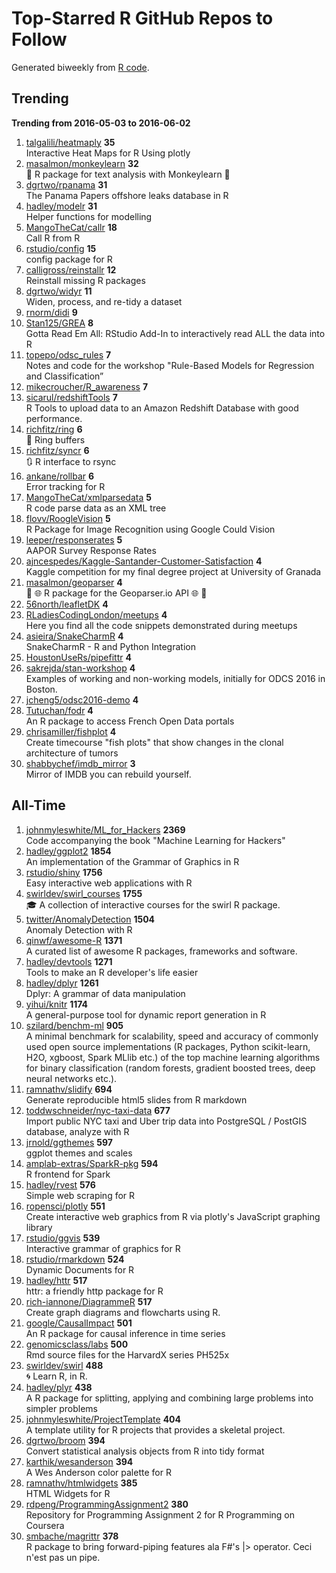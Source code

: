 # Top-Starred R GitHub Repos to Follow

Generated biweekly from [R code](https://github.com/qinwf/awesome-R/blob/master/trending_repo.R).

## Trending

**Trending from 2016-05-03 to 2016-06-02**

1. [talgalili/heatmaply](https://github.com/talgalili/heatmaply) **35**<br/>Interactive Heat Maps for R Using plotly
1. [masalmon/monkeylearn](https://github.com/masalmon/monkeylearn) **32**<br/>:monkey: R package for text analysis with Monkeylearn :monkey:
1. [dgrtwo/rpanama](https://github.com/dgrtwo/rpanama) **31**<br/>The Panama Papers offshore leaks database in R
1. [hadley/modelr](https://github.com/hadley/modelr) **31**<br/>Helper functions for modelling
1. [MangoTheCat/callr](https://github.com/MangoTheCat/callr) **18**<br/>Call R from R
1. [rstudio/config](https://github.com/rstudio/config) **15**<br/>config package for R
1. [calligross/reinstallr](https://github.com/calligross/reinstallr) **12**<br/>Reinstall missing R packages
1. [dgrtwo/widyr](https://github.com/dgrtwo/widyr) **11**<br/>Widen, process, and re-tidy a dataset
1. [rnorm/didi](https://github.com/rnorm/didi) **9**<br/>
1. [Stan125/GREA](https://github.com/Stan125/GREA) **8**<br/>Gotta Read Em All: RStudio Add-In to interactively read ALL the data into R
1. [topepo/odsc_rules](https://github.com/topepo/odsc_rules) **7**<br/>Notes and code for the workshop "Rule-Based Models for Regression and Classification”
1. [mikecroucher/R_awareness](https://github.com/mikecroucher/R_awareness) **7**<br/>
1. [sicarul/redshiftTools](https://github.com/sicarul/redshiftTools) **7**<br/>R Tools to upload data to an Amazon Redshift Database with good performance.
1. [richfitz/ring](https://github.com/richfitz/ring) **6**<br/>:ring: Ring buffers
1. [richfitz/syncr](https://github.com/richfitz/syncr) **6**<br/>:arrows_clockwise: R interface to rsync
1. [ankane/rollbar](https://github.com/ankane/rollbar) **6**<br/>Error tracking for R
1. [MangoTheCat/xmlparsedata](https://github.com/MangoTheCat/xmlparsedata) **5**<br/>R code parse data as an XML tree
1. [flovv/RoogleVision](https://github.com/flovv/RoogleVision) **5**<br/>R Package for Image Recognition using Google Could Vision
1. [leeper/responserates](https://github.com/leeper/responserates) **5**<br/>AAPOR Survey Response Rates
1. [ajncespedes/Kaggle-Santander-Customer-Satisfaction](https://github.com/ajncespedes/Kaggle-Santander-Customer-Satisfaction) **4**<br/>Kaggle competition for my final degree project at University of Granada
1. [masalmon/geoparser](https://github.com/masalmon/geoparser) **4**<br/>:book: :globe_with_meridians: R package for the Geoparser.io API :globe_with_meridians: :book:
1. [56north/leafletDK](https://github.com/56north/leafletDK) **4**<br/>
1. [RLadiesCodingLondon/meetups](https://github.com/RLadiesCodingLondon/meetups) **4**<br/>Here you find all the code snippets demonstrated during meetups
1. [asieira/SnakeCharmR](https://github.com/asieira/SnakeCharmR) **4**<br/>SnakeCharmR - R and Python Integration
1. [HoustonUseRs/pipefittr](https://github.com/HoustonUseRs/pipefittr) **4**<br/>
1. [sakrejda/stan-workshop](https://github.com/sakrejda/stan-workshop) **4**<br/>Examples of working and non-working models, initially for ODCS 2016 in Boston.
1. [jcheng5/odsc2016-demo](https://github.com/jcheng5/odsc2016-demo) **4**<br/>
1. [Tutuchan/fodr](https://github.com/Tutuchan/fodr) **4**<br/>An R package to access French Open Data portals
1. [chrisamiller/fishplot](https://github.com/chrisamiller/fishplot) **4**<br/>Create timecourse "fish plots" that show changes in the clonal architecture of tumors
1. [shabbychef/imdb_mirror](https://github.com/shabbychef/imdb_mirror) **3**<br/>Mirror of IMDB you can rebuild yourself.


## All-Time

1. [johnmyleswhite/ML_for_Hackers](https://github.com/johnmyleswhite/ML_for_Hackers) **2369**<br/>Code accompanying the book "Machine Learning for Hackers"
1. [hadley/ggplot2](https://github.com/hadley/ggplot2) **1854**<br/>An implementation of the Grammar of Graphics in R
1. [rstudio/shiny](https://github.com/rstudio/shiny) **1756**<br/>Easy interactive web applications with R
1. [swirldev/swirl_courses](https://github.com/swirldev/swirl_courses) **1755**<br/>:mortar_board: A collection of interactive courses for the swirl R package.
1. [twitter/AnomalyDetection](https://github.com/twitter/AnomalyDetection) **1504**<br/>Anomaly Detection with R
1. [qinwf/awesome-R](https://github.com/qinwf/awesome-R) **1371**<br/>A curated list of awesome R packages, frameworks and software.
1. [hadley/devtools](https://github.com/hadley/devtools) **1271**<br/>Tools to make an R developer's life easier
1. [hadley/dplyr](https://github.com/hadley/dplyr) **1261**<br/>Dplyr: A grammar of data manipulation
1. [yihui/knitr](https://github.com/yihui/knitr) **1174**<br/>A general-purpose tool for dynamic report generation in R
1. [szilard/benchm-ml](https://github.com/szilard/benchm-ml) **905**<br/>A minimal benchmark for scalability, speed and accuracy of commonly used open source implementations (R packages, Python scikit-learn, H2O, xgboost, Spark MLlib etc.) of the top machine learning algorithms for binary classification (random forests, gradient boosted trees, deep neural networks etc.).
1. [ramnathv/slidify](https://github.com/ramnathv/slidify) **694**<br/>Generate reproducible html5 slides from R markdown
1. [toddwschneider/nyc-taxi-data](https://github.com/toddwschneider/nyc-taxi-data) **677**<br/>Import public NYC taxi and Uber trip data into PostgreSQL / PostGIS database, analyze with R
1. [jrnold/ggthemes](https://github.com/jrnold/ggthemes) **597**<br/>ggplot themes and scales
1. [amplab-extras/SparkR-pkg](https://github.com/amplab-extras/SparkR-pkg) **594**<br/>R frontend for Spark
1. [hadley/rvest](https://github.com/hadley/rvest) **576**<br/>Simple web scraping for R
1. [ropensci/plotly](https://github.com/ropensci/plotly) **551**<br/>Create interactive web graphics from R via plotly's JavaScript graphing library
1. [rstudio/ggvis](https://github.com/rstudio/ggvis) **539**<br/>Interactive grammar of graphics for R
1. [rstudio/rmarkdown](https://github.com/rstudio/rmarkdown) **524**<br/>Dynamic Documents for R
1. [hadley/httr](https://github.com/hadley/httr) **517**<br/>httr: a friendly http package for R
1. [rich-iannone/DiagrammeR](https://github.com/rich-iannone/DiagrammeR) **517**<br/>Create graph diagrams and flowcharts using R.
1. [google/CausalImpact](https://github.com/google/CausalImpact) **501**<br/>An R package for causal inference in time series
1. [genomicsclass/labs](https://github.com/genomicsclass/labs) **500**<br/>Rmd source files for the HarvardX series PH525x
1. [swirldev/swirl](https://github.com/swirldev/swirl) **488**<br/>:cyclone: Learn R, in R.
1. [hadley/plyr](https://github.com/hadley/plyr) **438**<br/>A R package for splitting, applying and combining large problems into simpler problems
1. [johnmyleswhite/ProjectTemplate](https://github.com/johnmyleswhite/ProjectTemplate) **404**<br/>A template utility for R projects that provides a skeletal project.
1. [dgrtwo/broom](https://github.com/dgrtwo/broom) **394**<br/>Convert statistical analysis objects from R into tidy format
1. [karthik/wesanderson](https://github.com/karthik/wesanderson) **394**<br/>A Wes Anderson color palette for R
1. [ramnathv/htmlwidgets](https://github.com/ramnathv/htmlwidgets) **385**<br/>HTML Widgets for R
1. [rdpeng/ProgrammingAssignment2](https://github.com/rdpeng/ProgrammingAssignment2) **380**<br/>Repository for Programming Assignment 2 for R Programming on Coursera
1. [smbache/magrittr](https://github.com/smbache/magrittr) **378**<br/>R package to bring forward-piping features ala F#'s |> operator. Ceci n'est pas un pipe.


